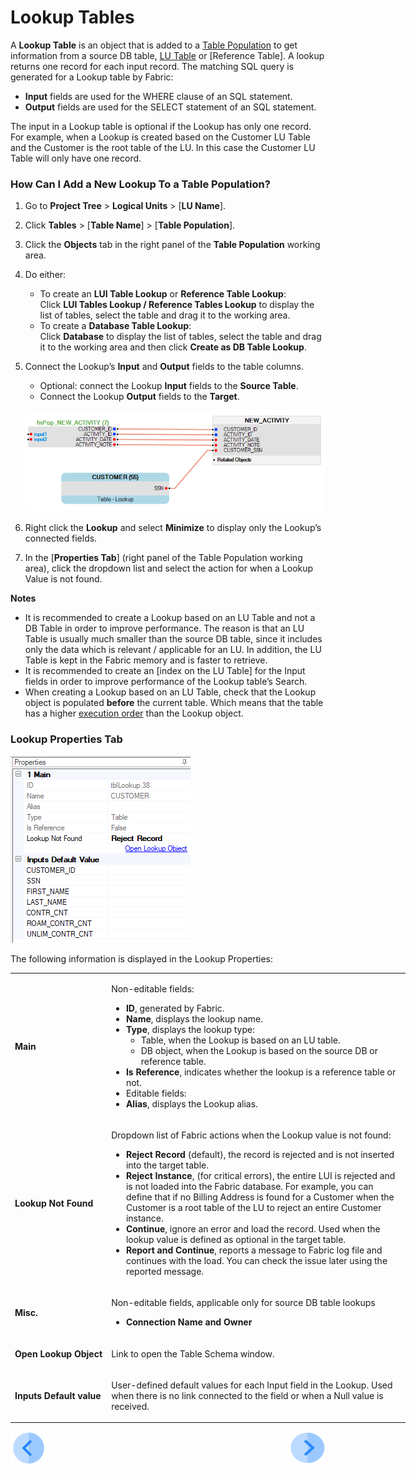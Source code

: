 # Lookup Tables

A **Lookup Table** is an object that is added to a [Table Population](/articles/07_table_population/01_table_population_overview.md) to get information from a source DB table, [LU Table](/articles/06_LU_tables/01_LU_tables_overview.md) or [Reference Table]. A lookup returns one record for each input record. The matching SQL query is generated for a Lookup table by Fabric: 
*	**Input** fields are used for the WHERE clause of an SQL statement. 
*	**Output** fields are used for the SELECT statement of an SQL statement.

The input in a Lookup table is optional if the Lookup has only one record. For example, when a Lookup is created based on the Customer LU Table and the Customer is the root table of the LU. In this case the Customer LU Table will only have one record. 

### How Can I Add a New Lookup To a Table Population?

1.	Go to **Project Tree** > **Logical Units** > [**LU Name**]. 
2.	Click **Tables** > [**Table Name**] > [**Table Population**].
3.	Click the **Objects** tab in the right panel of the **Table Population** working area.
4.	Do either:
    *	To create an **LUI Table Lookup** or **Reference Table Lookup**:    
Click **LUI Tables Lookup / Reference Tables Lookup** to display the list of tables, select the table and drag it to the working area.
    *	To create a **Database Table Lookup**:  
Click **Database** to display the list of tables, select the table and drag it to the working area and then click **Create as DB Table Lookup**.

5.	Connect the Lookup’s **Input** and **Output** fields to the table columns. 
    *	Optional: connect the Lookup **Input** fields to the **Source Table**.
    *	Connect the Lookup **Output** fields to the **Target**.
    
    ![image](/articles/07_table_population/images/07_11_01_screen.png)
    
6.	Right click the **Lookup** and select **Minimize** to display only the Lookup’s connected fields.
7.	In the [**Properties Tab**] (right panel of the Table Population working area), click the dropdown list and select the action for when a Lookup Value is not found. 


**Notes**  
*	It is recommended to create a Lookup based on an LU Table and not a DB Table in order to improve performance. The reason is that an LU Table is usually much smaller than the source DB table, since it includes only the data which is relevant / applicable for an LU. In addition, the LU Table is kept in the Fabric memory and is faster to retrieve. 
*	It is recommended to create an [index  on the LU Table] for the Input fields in order to improve performance of the Lookup table’s Search.
*	When creating a Lookup based on an LU Table, check that the Lookup object is populated **before** the current table. Which means that the table has a higher [execution order](/articles/07_table_population/13_LU_table_population_execution_order.md) than the Lookup object.

### Lookup Properties Tab

![image](/articles/07_table_population/images/07_11_02_lookup_prop.png)

The following information is displayed in the Lookup Properties:

<table style="width: 632px;">
<tbody>
<tr>
<td width="200pxl">
<p><strong>Main</strong></p>
</td>
<td width="700pxl">
<p>Non-editable fields:</p>
<ul>
<li><strong>ID</strong>, generated by Fabric.</li>
<li><strong>Name</strong>, displays the lookup name.</li>
<li><strong>Type</strong>, displays the lookup type:
<ul>
<li>Table, when the Lookup is based on an LU table.</li>
<li>DB object, when the Lookup is based on the source DB or reference table.</li>
</ul>
</li>
<li><strong>Is Reference</strong>, indicates whether the lookup is a reference table or not.</li>
<li>Editable fields:</li>
<li><strong>Alias</strong>, displays the Lookup alias.</li>
</ul>
</td>
</tr>
<tr>
<td style="width: 141.333px;">
<p><strong>Lookup Not Found</strong></p>
</td>
<td style="width: 477.667px;">
<p>Dropdown list of Fabric actions when the Lookup value is not found:</p>
<ul>
<li><strong>Reject Record</strong> (default), the record is rejected and is not inserted into the target table.</li>
<li><strong>Reject Instance</strong>, (for critical errors), the entire LUI is rejected and is not loaded into the Fabric database. For example, you can define that if no Billing Address is found for a Customer when the Customer is a root table of the LU to reject an entire Customer instance.</li>
<li><strong>Continue</strong>, ignore an error and load the record. Used when the lookup value is defined as optional in the target table.</li>
<li><strong>Report and Continue</strong>, reports a message to Fabric log file and continues with the load. You can check the issue later using the reported message.</li>
</ul>
</td>
</tr>
<tr>
<td style="width: 141.333px;">
<p><strong>Misc.</strong></p>
</td>
<td style="width: 477.667px;">
<p>Non-editable fields, applicable only for source DB table lookups</p>
<ul>
<li><strong>Connection Name and Owner</strong></li>
</ul>
</td>
</tr>
<tr>
<td style="width: 141.333px;">
<p><strong>Open Lookup Object</strong></p>
</td>
<td style="width: 477.667px;">
<p>Link to open the Table Schema window.</p>
</td>
</tr>
<tr>
<td style="width: 141.333px;">
<p><strong>Inputs Default value</strong></p>
</td>
<td style="width: 477.667px;">
<p>User-defined default values for each Input field in the Lookup. Used when there is no link connected to the field or when a Null value is received.</p>
</td>
</tr>
</tbody>
</table>

[![Previous](/articles/images/Previous.png)](/articles/07_table_population/10_project_functions.md)[<img align="right" width="60" height="54" src="/articles/images/Next.png">](/articles/07_table_population/12_table_population_diagram_outline.md)

